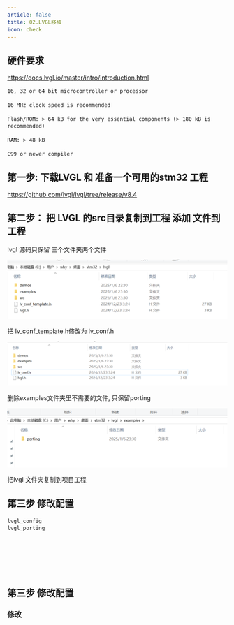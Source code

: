```yaml
---
article: false
title: 02.LVGL移植
icon: check
---
```

## 硬件要求
https://docs.lvgl.io/master/intro/introduction.html

```text
16, 32 or 64 bit microcontroller or processor

16 MHz clock speed is recommended

Flash/ROM: > 64 kB for the very essential components (> 180 kB is recommended)

RAM: > 48 kB

C99 or newer compiler
```

## 第一步: 下载LVGL 和 准备一个可用的stm32 工程
https://github.com/lvgl/lvgl/tree/release/v8.4

## 第二步： 把 LVGL 的src目录复制到工程 添加 文件到工程

lvgl 源码只保留 三个文件夹两个文件

![img_6.png](img/img_6.png)

把 lv_conf_template.h修改为 lv_conf.h

![img_7.png](img/img_7.png)

删除examples文件夹里不需要的文件, 只保留porting

![img_8.png](img/img_8.png)

把lvgl 文件夹复制到项目工程

## 第三步 修改配置


```text
lvgl_config
lvgl_porting







```



## 第三步 修改配置



### 修改



















